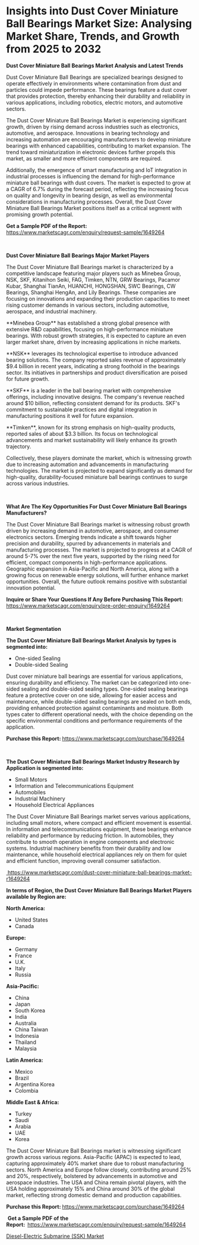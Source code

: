 <p><h1>Insights into Dust Cover Miniature Ball Bearings Market Size: Analysing Market Share, Trends, and Growth from 2025 to 2032</h1></p><p><strong>Dust Cover Miniature Ball Bearings Market Analysis and Latest Trends</strong></p>
<p><p>Dust Cover Miniature Ball Bearings are specialized bearings designed to operate effectively in environments where contamination from dust and particles could impede performance. These bearings feature a dust cover that provides protection, thereby enhancing their durability and reliability in various applications, including robotics, electric motors, and automotive sectors. </p><p>The Dust Cover Miniature Ball Bearings Market is experiencing significant growth, driven by rising demand across industries such as electronics, automotive, and aerospace. Innovations in bearing technology and increasing automation are encouraging manufacturers to develop miniature bearings with enhanced capabilities, contributing to market expansion. The trend toward miniaturization in electronic devices further propels this market, as smaller and more efficient components are required. </p><p>Additionally, the emergence of smart manufacturing and IoT integration in industrial processes is influencing the demand for high-performance miniature ball bearings with dust covers. The market is expected to grow at a CAGR of 6.7% during the forecast period, reflecting the increasing focus on quality and longevity in bearing design, as well as environmental considerations in manufacturing processes. Overall, the Dust Cover Miniature Ball Bearings Market positions itself as a critical segment with promising growth potential.</p></p>
<p><strong>Get a Sample PDF of the Report:&nbsp;</strong> <a href="https://www.marketscagr.com/enquiry/request-sample/1649264?utm_campaign=1126&utm_medium=2&utm_source=Github&utm_content=ia&utm_term=26032025&utm_id=dust-cover-miniature-ball-bearings">https://www.marketscagr.com/enquiry/request-sample/1649264</a></p>
<p>&nbsp;</p>
<p><strong>Dust Cover Miniature Ball Bearings Major Market Players</strong></p>
<p><p>The Dust Cover Miniature Ball Bearings market is characterized by a competitive landscape featuring major players such as Minebea Group, NSK, SKF, Kitanihon Seiki, FAG, Timken, NTN, GRW Bearings, Pacamor Kubar, Shanghai TianAn, HUANCHI, HONGSHAN, SWC Bearings, CW Bearings, Shanghai HengAn, and Lily Bearings. These companies are focusing on innovations and expanding their production capacities to meet rising customer demands in various sectors, including automotive, aerospace, and industrial machinery.</p><p>**Minebea Group** has established a strong global presence with extensive R&D capabilities, focusing on high-performance miniature bearings. With robust growth strategies, it is expected to capture an even larger market share, driven by increasing applications in niche markets.</p><p>**NSK** leverages its technological expertise to introduce advanced bearing solutions. The company reported sales revenue of approximately $9.4 billion in recent years, indicating a strong foothold in the bearings sector. Its initiatives in partnerships and product diversification are poised for future growth.</p><p>**SKF** is a leader in the ball bearing market with comprehensive offerings, including innovative designs. The company's revenue reached around $10 billion, reflecting consistent demand for its products. SKF's commitment to sustainable practices and digital integration in manufacturing positions it well for future expansion.</p><p>**Timken**, known for its strong emphasis on high-quality products, reported sales of about $3.3 billion. Its focus on technological advancements and market sustainability will likely enhance its growth trajectory.</p><p>Collectively, these players dominate the market, which is witnessing growth due to increasing automation and advancements in manufacturing technologies. The market is projected to expand significantly as demand for high-quality, durability-focused miniature ball bearings continues to surge across various industries.</p></p>
<p>&nbsp;</p>
<p><strong>What Are The Key Opportunities For Dust Cover Miniature Ball Bearings Manufacturers?</strong></p>
<p><p>The Dust Cover Miniature Ball Bearings market is witnessing robust growth driven by increasing demand in automotive, aerospace, and consumer electronics sectors. Emerging trends indicate a shift towards higher precision and durability, spurred by advancements in materials and manufacturing processes. The market is projected to progress at a CAGR of around 5-7% over the next five years, supported by the rising need for efficient, compact components in high-performance applications. Geographic expansion in Asia-Pacific and North America, along with a growing focus on renewable energy solutions, will further enhance market opportunities. Overall, the future outlook remains positive with substantial innovation potential.</p></p>
<p><strong>Inquire or Share Your Questions If Any Before Purchasing This Report:</strong> <a href="https://www.marketscagr.com/enquiry/pre-order-enquiry/1649264?utm_campaign=1126&utm_medium=2&utm_source=Github&utm_content=ia&utm_term=26032025&utm_id=dust-cover-miniature-ball-bearings">https://www.marketscagr.com/enquiry/pre-order-enquiry/1649264</a></p>
<p>&nbsp;</p>
<p><strong>Market Segmentation</strong></p>
<p><strong>The Dust Cover Miniature Ball Bearings Market Analysis by types is segmented into:</strong></p>
<p><ul><li>One-sided Sealing</li><li>Double-sided Sealing</li></ul></p>
<p><p>Dust cover miniature ball bearings are essential for various applications, ensuring durability and efficiency. The market can be categorized into one-sided sealing and double-sided sealing types. One-sided sealing bearings feature a protective cover on one side, allowing for easier access and maintenance, while double-sided sealing bearings are sealed on both ends, providing enhanced protection against contaminants and moisture. Both types cater to different operational needs, with the choice depending on the specific environmental conditions and performance requirements of the application.</p></p>
<p><strong>Purchase this Report:&nbsp;</strong><a href="https://www.marketscagr.com/purchase/1649264?utm_campaign=1126&utm_medium=2&utm_source=Github&utm_content=ia&utm_term=26032025&utm_id=dust-cover-miniature-ball-bearings">https://www.marketscagr.com/purchase/1649264</a></p>
<p>&nbsp;</p>
<p><strong>The Dust Cover Miniature Ball Bearings Market Industry Research by Application is segmented into:</strong></p>
<p><ul><li>Small Motors</li><li>Information and Telecommunications Equipment</li><li>Automobiles</li><li>Industrial Machinery</li><li>Household Electrical Appliances</li></ul></p>
<p><p>The Dust Cover Miniature Ball Bearings market serves various applications, including small motors, where compact and efficient movement is essential. In information and telecommunications equipment, these bearings enhance reliability and performance by reducing friction. In automobiles, they contribute to smooth operation in engine components and electronic systems. Industrial machinery benefits from their durability and low maintenance, while household electrical appliances rely on them for quiet and efficient function, improving overall consumer satisfaction.</p></p>
<p><a href="https://www.marketscagr.com/dust-cover-miniature-ball-bearings-market-r1649264?utm_campaign=1126&utm_medium=2&utm_source=Github&utm_content=ia&utm_term=26032025&utm_id=dust-cover-miniature-ball-bearings">&nbsp;https://www.marketscagr.com/dust-cover-miniature-ball-bearings-market-r1649264</a></p>
<p><strong>In terms of Region, the Dust Cover Miniature Ball Bearings Market Players available by Region are:</strong></p>
<p>
    <p> <strong> North America: </strong>
        <ul>
            <li>United States</li>
            <li>Canada</li>
        </ul>
        </p> 
    <p> <strong> Europe: </strong>
        <ul>
            <li>Germany</li>
            <li>France</li>
            <li>U.K.</li>
            <li>Italy</li>
            <li>Russia</li>
        </ul>
        </p> 
    <p> <strong> Asia-Pacific: </strong>
        <ul>
            <li>China</li>
            <li>Japan</li>
            <li>South Korea</li>
            <li>India</li>
            <li>Australia</li>
            <li>China Taiwan</li>
            <li>Indonesia</li>
            <li>Thailand</li>
            <li>Malaysia</li>
        </ul>
        </p> 
    <p> <strong> Latin America: </strong>
        <ul>
            <li>Mexico</li>
            <li>Brazil</li>
            <li>Argentina Korea</li>
            <li>Colombia</li>
        </ul>
        </p> 
    <p> <strong> Middle East & Africa: </strong>
        <ul>
            <li>Turkey</li>
            <li>Saudi</li>
            <li>Arabia</li>
            <li>UAE</li>
            <li>Korea</li>
        </ul>
    </p>
    </p>
<p><p>The Dust Cover Miniature Ball Bearings market is witnessing significant growth across various regions. Asia-Pacific (APAC) is expected to lead, capturing approximately 40% market share due to robust manufacturing sectors. North America and Europe follow closely, contributing around 25% and 20%, respectively, bolstered by advancements in automotive and aerospace industries. The USA and China remain pivotal players, with the USA holding approximately 15% and China around 30% of the global market, reflecting strong domestic demand and production capabilities.</p></p>
<p><strong>Purchase this Report: </strong><a href="https://www.marketscagr.com/purchase/1649264?utm_campaign=1126&utm_medium=2&utm_source=Github&utm_content=ia&utm_term=26032025&utm_id=dust-cover-miniature-ball-bearings">https://www.marketscagr.com/purchase/1649264</a></p>
<p>&nbsp;<strong>Get a Sample PDF of the Report:&nbsp;&nbsp;</strong><a href="https://www.marketscagr.com/enquiry/request-sample/1649264?utm_campaign=1126&utm_medium=2&utm_source=Github&utm_content=ia&utm_term=26032025&utm_id=dust-cover-miniature-ball-bearings">https://www.marketscagr.com/enquiry/request-sample/1649264</a></p>
<p><strong></strong></p>
<p><p><a href="https://github.com/julyju69/Market-Research-Report-List-6/blob/main/diesel-electric-submarine-ssk-market.md?utm_campaign=1126&utm_medium=2&utm_source=Github&utm_content=ia&utm_term=26032025&utm_id=dust-cover-miniature-ball-bearings">Diesel-Electric Submarine (SSK) Market</a></p></p>